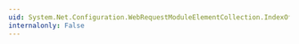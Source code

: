 ```yaml
---
uid: System.Net.Configuration.WebRequestModuleElementCollection.IndexOf(System.Net.Configuration.WebRequestModuleElement)
internalonly: False
---
```

